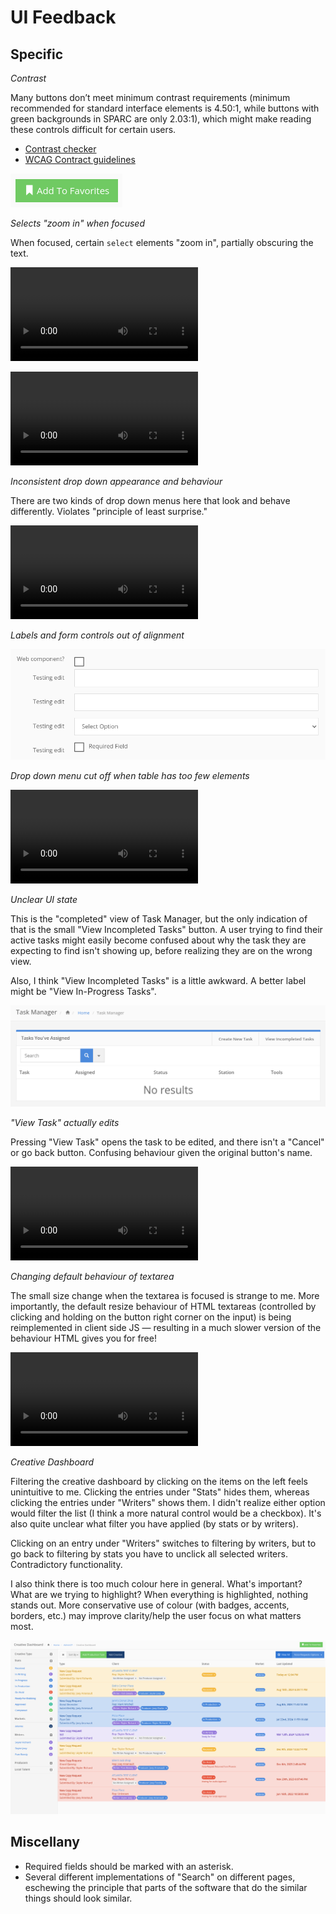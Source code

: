# UI Feedback

## Specific

*Contrast*

Many buttons don’t meet minimum contrast requirements (minimum recommended for standard interface elements is 4.50:1, while buttons with green backgrounds in SPARC are only 2.03:1), which might make reading these controls difficult for certain users.

- [Contrast checker](https://webaim.org/resources/contrastchecker/)
- [WCAG Contract guidelines](https://webaim.org/articles/contrast/#sc143)

![contrast.png](./UI%20Feedback%20Attachments/contrast.png)

*Selects "zoom in" when focused*

When focused, certain `select` elements "zoom in", partially obscuring the text.

![Screencast from 2024-09-27 14-37-43.mp4](./UI%20Feedback%20Attachments/Screencast%20from%202024-09-27%2014-37-43.mp4)

![Screencast from 2024-09-27 14-38-45.mp4](./UI%20Feedback%20Attachments/Screencast%20from%202024-09-27%2014-38-45.mp4)

*Inconsistent drop down appearance and behaviour*

There are two kinds of drop down menus here that look and behave differently. Violates "principle of least surprise."

![Screencast from 2024-09-27 14-51-48.mp4](./UI%20Feedback%20Attachments/Screencast%20from%202024-09-27%2014-51-48.mp4)

*Labels and form controls out of alignment*

![Pasted image 20240927145631.png](./UI%20Feedback%20Attachments/Pasted%20image%2020240927145631.png)

*Drop down menu cut off when table has too few elements*

![Screencast from 2024-09-27 14-57-38.mp4](./UI%20Feedback%20Attachments/Screencast%20from%202024-09-27%2014-57-38.mp4)

*Unclear UI state*

This is the "completed" view of Task Manager, but the only indication of that is the small "View Incompleted Tasks" button. A user trying to find their active tasks might easily become confused about why the task they are expecting to find isn't showing up, before realizing they are on the wrong view.

Also, I think "View Incompleted Tasks" is a little awkward. A better label might be "View In-Progress Tasks".

![Pasted image 20240927150035.png](./UI%20Feedback%20Attachments/Pasted%20image%2020240927150035.png)

*"View Task" actually edits*

Pressing "View Task" opens the task to be edited, and there isn't a "Cancel" or go back button. Confusing behaviour given the original button's name.

![Screencast from 2024-09-27 15-05-36.mp4](./UI%20Feedback%20Attachments/Screencast%20from%202024-09-27%2015-05-36.mp4)

*Changing default behaviour of textarea*

The small size change when the textarea is focused is strange to me. More importantly, the default resize behaviour of HTML textareas (controlled by clicking and holding on the button right corner on the input) is being reimplemented in client side JS — resulting in a much slower version of the behaviour HTML gives you for free!

![Screencast from 2024-09-27 15-09-13.mp4](./UI%20Feedback%20Attachments/Screencast%20from%202024-09-27%2015-09-13.mp4)

*Creative Dashboard*

Filtering the creative dashboard by clicking on the items on the left feels unintuitive to me. Clicking the entries under "Stats" hides them, whereas clicking the entries under "Writers" shows them. I didn't realize either option would filter the list (I think a more natural control would be a checkbox). It's also quite unclear what filter you have applied (by stats or by writers).

Clicking on an entry under "Writers" switches to filtering by writers, but to go back to filtering by stats you have to unclick all selected writers. Contradictory functionality.

I also think there is too much colour here in general. What's important? What are we trying to highlight? When everything is highlighted, nothing stands out. More conservative use of colour (with badges, accents, borders, etc.) may improve clarity/help the user focus on what matters most.

![Pasted image 20240927160716.png](./UI%20Feedback%20Attachments/Pasted%20image%2020240927160716.png)

## Miscellany

- Required fields should be marked with an asterisk.
- Several different implementations of "Search" on different pages, eschewing the principle that parts of the software that do the similar things should look similar.